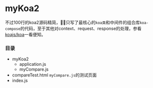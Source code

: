 # myKoa2
不过100行的koa2源码精简，只写了最核心的`koa类`和中间件的组合库`koa-compose`的代码，至于其他对context、request、response的处理，参看[koajs/koa](https://github.com/koajs/koa)一看便知。

### 目录
- myKoa2
  - application.js
  - myCompare.js
- compareTest.html `myCompare.js`的测试页面
- index.js 



